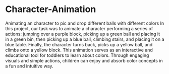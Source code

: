 # Character-Animation
Animating an character to pic and drop different balls with different colors
In this project, our task was to animate a character performing a series of actions: jumping over a purple block, picking up a green ball and placing it in a green bin, then picking up a blue ball, climbing stairs, and placing it on a blue table. Finally, the character turns back, picks up a yellow ball, and climbs onto a yellow block. This animation serves as an interactive and educational tool for toddlers to learn about colors. Through engaging visuals and simple actions, children can enjoy and absorb color concepts in a fun and intuitive way.
